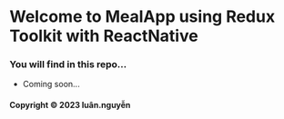 # Welcome to MealApp using Redux Toolkit with ReactNative
### You will find in this repo...
* Coming soon...

#### Copyright &#169; 2023 luân.nguyễn